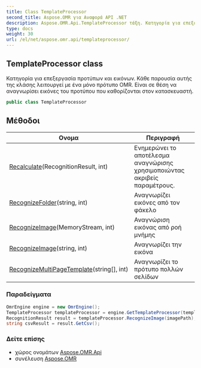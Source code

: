 ```yaml
---
title: Class TemplateProcessor
second_title: Aspose.OMR για Αναφορά API .NET
description: Aspose.OMR.Api.TemplateProcessor τάξη. Κατηγορία για επεξεργασία προτύπων και εικόνων.  Κάθε παρουσία αυτής της κλάσης λειτουργεί με ένα μόνο πρότυπο OMR. Είναι σε θέση να αναγνωρίσει εικόνες του προτύπου που καθορίζονται στον κατασκευαστή.
type: docs
weight: 30
url: /el/net/aspose.omr.api/templateprocessor/
---
```

## TemplateProcessor class

Κατηγορία για επεξεργασία προτύπων και εικόνων.  Κάθε παρουσία αυτής της κλάσης λειτουργεί με ένα μόνο πρότυπο OMR. Είναι σε θέση να αναγνωρίσει εικόνες του προτύπου που καθορίζονται στον κατασκευαστή.

```csharp
public class TemplateProcessor
```

## Μέθοδοι

| Ονομα | Περιγραφή |
| --- | --- |
| [Recalculate](../../aspose.omr.api/templateprocessor/recalculate/)(RecognitionResult, int) | Ενημερώνει το αποτέλεσμα αναγνώρισης χρησιμοποιώντας ακριβείς παραμέτρους. |
| [RecognizeFolder](../../aspose.omr.api/templateprocessor/recognizefolder/)(string, int) | Αναγνωρίζει εικόνες από τον φάκελο |
| [RecognizeImage](../../aspose.omr.api/templateprocessor/recognizeimage/#recognizeimage)(MemoryStream, int) | Αναγνώριση εικόνας από ροή μνήμης |
| [RecognizeImage](../../aspose.omr.api/templateprocessor/recognizeimage/#recognizeimage_1)(string, int) | Αναγνωρίζει την εικόνα |
| [RecognizeMultiPageTemplate](../../aspose.omr.api/templateprocessor/recognizemultipagetemplate/)(string[], int) | Αναγνωρίζει το πρότυπο πολλών σελίδων |

### Παραδείγματα

```csharp
OmrEngine engine = new OmrEngine();
TemplateProcessor templateProcessor = engine.GetTemplateProcessor(templatePath);
RecognitionResult result = templateProcessor.RecognizeImage(imagePath);
string csvResult = result.GetCsv();
```

### Δείτε επίσης

* χώρος ονομάτων [Aspose.OMR.Api](../../aspose.omr.api/)
* συνέλευση [Aspose.OMR](../../)


